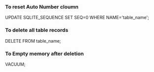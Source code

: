 ### To reset Auto Number cloumn
UPDATE SQLITE_SEQUENCE SET SEQ=0 WHERE NAME='table_name';

### To delete all table records
DELETE FROM table_name;

### To Empty memory after deletion
VACUUM;